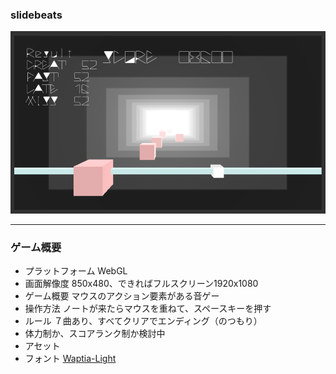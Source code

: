 ### slidebeats

![スクリーンショット](otogegamen2.png)

---
### ゲーム概要
- プラットフォーム WebGL
- 画面解像度 850x480、できればフルスクリーン1920x1080
- ゲーム概要 マウスのアクション要素がある音ゲー
- 操作方法 ノートが来たらマウスを重ねて、スペースキーを押す
- ルール ７曲あり、すべてクリアでエンディング（のつもり）
 - 体力制か、スコアランク制か検討中
- アセット
 - フォント [Waptia-Light](https://moji-waku.com/waptia/)
